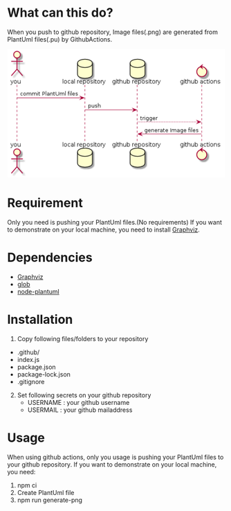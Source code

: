 # What can this do?

When you push to github repository, Image files(.png) are generated from PlantUml files(.pu) by GithubActions.

![sample](./sample/sample.png)

# Requirement

Only you need is pushing your PlantUml files.(No requirements)
If you want to demonstrate on your local machine, you need to install [Graphviz](https://graphviz.org/).

# Dependencies

- [Graphviz](https://graphviz.org/)
- [glob](https://www.npmjs.com/package/glob)
- [node-plantuml](https://www.npmjs.com/package/node-plantuml)

# Installation

1. Copy following files/folders to your repository

- .github/
- index.js
- package.json
- package-lock.json
- .gitignore

2. Set following secrets on your github repository
   - USERNAME : your github username
   - USERMAIL : your github mailaddress

# Usage

When using github actions, only you usage is pushing your PlantUml files to your github repository.
If you want to demonstrate on your local machine, you need:

1. npm ci
1. Create PlantUml file
1. npm run generate-png

